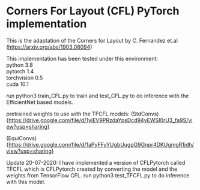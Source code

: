 # Corners For Layout (CFL) PyTorch implementation

This is the adaptation of the Corners for Layout by C. Fernandez et.al (https://arxiv.org/abs/1903.08094)


This implementation has been tested under this environment:\
python 3.8\
pytorch 1.4\
torchvision 0.5\
cuda 10.1

run python3 train_CFL.py to train and test_CFL.py to do inference with the EfficientNet based models.

pretrained weights to use with the TFCFL models:
(StdConvs){https://drive.google.com/file/d/1yiEV9PRzdaYpsDcd94yEWSI0rU3_fa9S/view?usp=sharing}


(EquiConvs){https://drive.google.com/file/d/1aPyFFyYUgbUugpG9Gnpr4DKUgmgR1jdh/view?usp=sharing}

Update 20-07-2020:
I have implemented a version of CFLPytorch called TFCFL which is CFLPytorch created by converting the model and the weights from TensorFlow CFL.
run python3 test_TFCFL.py to do inference with this model. 



